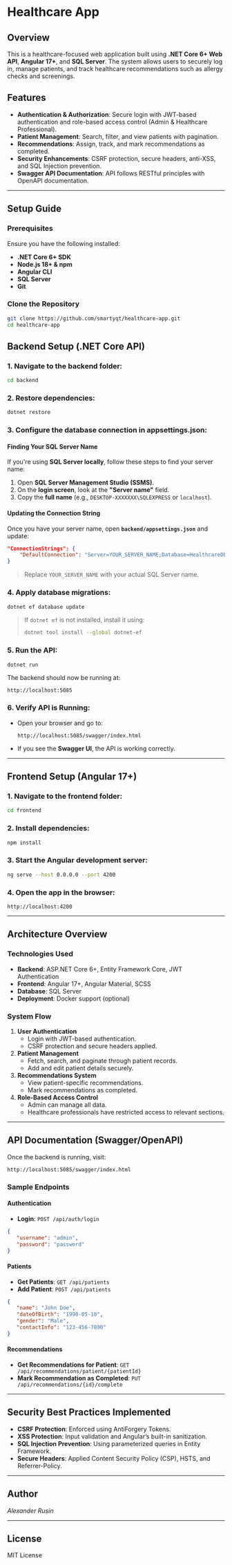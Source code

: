 # Healthcare App

## Overview
This is a healthcare-focused web application built using **.NET Core 6+ Web API**, **Angular 17+**, and **SQL Server**. The system allows users to securely log in, manage patients, and track healthcare recommendations such as allergy checks and screenings.

## Features
- **Authentication & Authorization**: Secure login with JWT-based authentication and role-based access control (Admin & Healthcare Professional).
- **Patient Management**: Search, filter, and view patients with pagination.
- **Recommendations**: Assign, track, and mark recommendations as completed.
- **Security Enhancements**: CSRF protection, secure headers, anti-XSS, and SQL Injection prevention.
- **Swagger API Documentation**: API follows RESTful principles with OpenAPI documentation.

---

## Setup Guide

### Prerequisites
Ensure you have the following installed:
- **.NET Core 6+ SDK**
- **Node.js 18+ & npm**
- **Angular CLI**
- **SQL Server**
- **Git**

### Clone the Repository
```sh
git clone https://github.com/smartyqt/healthcare-app.git
cd healthcare-app
```

## Backend Setup (.NET Core API)

### 1. Navigate to the backend folder:
```sh
cd backend
```

### 2. Restore dependencies:
```sh 
dotnet restore
```

### 3. Configure the database connection in appsettings.json:
#### **Finding Your SQL Server Name**
If you're using **SQL Server locally**, follow these steps to find your server name:
1. Open **SQL Server Management Studio (SSMS)**.
2. On the **login screen**, look at the **"Server name"** field.
3. Copy the **full name** (e.g., `DESKTOP-XXXXXXX\SQLEXPRESS` or `localhost`).

#### **Updating the Connection String**
Once you have your server name, open **`backend/appsettings.json`** and update:
```json
"ConnectionStrings": {
    "DefaultConnection": "Server=YOUR_SERVER_NAME;Database=HealthcareDB;Trusted_Connection=True;"
}
```
> Replace `YOUR_SERVER_NAME` with your actual SQL Server name.

### 4. Apply database migrations:
```sh
dotnet ef database update
```
> If `dotnet ef` is not installed, install it using:
> ```sh
> dotnet tool install --global dotnet-ef
> ```

### 5. Run the API:
```sh
dotnet run
```
The backend should now be running at:
```
http://localhost:5085
```

### 6. Verify API is Running:
- Open your browser and go to:
  ```
  http://localhost:5085/swagger/index.html
  ```
- If you see the **Swagger UI**, the API is working correctly.

---

## Frontend Setup (Angular 17+)

### 1. Navigate to the frontend folder:
```sh
cd frontend
```

### 2. Install dependencies:
```sh
npm install
```

### 3. Start the Angular development server:
```sh
ng serve --host 0.0.0.0 --port 4200
```

### 4. Open the app in the browser:
```
http://localhost:4200
```

---

## Architecture Overview
### Technologies Used
- **Backend**: ASP.NET Core 6+, Entity Framework Core, JWT Authentication
- **Frontend**: Angular 17+, Angular Material, SCSS
- **Database**: SQL Server
- **Deployment**: Docker support (optional)

### System Flow
1. **User Authentication**
   - Login with JWT-based authentication.
   - CSRF protection and secure headers applied.
2. **Patient Management**
   - Fetch, search, and paginate through patient records.
   - Add and edit patient details securely.
3. **Recommendations System**
   - View patient-specific recommendations.
   - Mark recommendations as completed.
4. **Role-Based Access Control**
   - Admin can manage all data.
   - Healthcare professionals have restricted access to relevant sections.

---

## API Documentation (Swagger/OpenAPI)
Once the backend is running, visit:
```
http://localhost:5085/swagger/index.html
```

### Sample Endpoints
#### Authentication
- **Login**: `POST /api/auth/login`
```json
{
   "username": "admin",
   "password": "password"
}
```
#### Patients
- **Get Patients**: `GET /api/patients`
- **Add Patient**: `POST /api/patients`
```json
{
   "name": "John Doe",
   "dateOfBirth": "1990-05-10",
   "gender": "Male",
   "contactInfo": "123-456-7890"
}
```
#### Recommendations
- **Get Recommendations for Patient**: `GET /api/recommendations/patient/{patientId}`
- **Mark Recommendation as Completed**: `PUT /api/recommendations/{id}/complete`

---

## Security Best Practices Implemented
- **CSRF Protection**: Enforced using AntiForgery Tokens.
- **XSS Protection**: Input validation and Angular’s built-in sanitization.
- **SQL Injection Prevention**: Using parameterized queries in Entity Framework.
- **Secure Headers**: Applied Content Security Policy (CSP), HSTS, and Referrer-Policy.

---

## Author
*Alexander Rusin*

---

## License
MIT License

